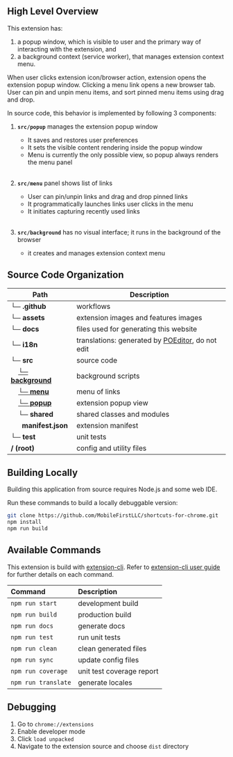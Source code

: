 ## High Level Overview

This extension has:
 
 1. a popup window, which is visible to user and the primary way of interacting with the extension, and
 2. a background context (service worker), that manages extension context menu.

When user clicks extension icon/browser action, extension opens the extension popup window. 
Clicking a menu link opens a new browser tab. User can pin and unpin menu items, and sort pinned 
menu items using drag and drop.

In source code, this behavior is implemented by following 3 components:

1.  **`src/popup`** manages the extension popup window
    - It saves and restores user preferences 
    - It sets the visible content rendering inside the popup window
    - Menu is currently the only possible view, so popup always renders the menu panel
      <br/><br/>

2. **`src/menu`** panel shows list of links
    - User can pin/unpin links and drag and drop pinned links
    - It programmatically launches links user clicks in the menu
    - It initiates capturing recently used links
     <br/><br/>

3. **`src/background`** has no visual interface; it runs in the background of the browser
    - it creates and manages extension context menu

## Source Code Organization

Path | Description
--- | ---
**└─ .github** | workflows
**└─ assets** |  extension images and features images
**└─ docs** | files used for generating this website
**└─ i18n** |  translations: generated by [POEditor](https://poeditor.com/join/project?hash=c2ihN8duR2), do not edit
**└─ src** | source code
 &nbsp; &nbsp; [**└─ background**](api.md#Background) | background scripts
 &nbsp; &nbsp; [**└─ menu**](api.md#Menu) | menu of links
 &nbsp; &nbsp; [**└─ popup**](api.md#Popup) | extension popup view
 &nbsp; &nbsp; **└─ shared** | shared classes and modules
 &nbsp; &nbsp; &nbsp; **manifest.json** | extension manifest
**└─ test** | unit tests
**/ (root)** | config and utility files

## Building Locally

Building this application from source requires Node.js and some web IDE.

Run these commands to build a locally debuggable version:

```bash
git clone https://github.com/MobileFirstLLC/shortcuts-for-chrome.git
npm install
npm run build
```
## Available Commands

This extension is build with [extension-cli](https://oss.mobilefirst.me/extension-cli/).
Refer to [extension-cli user guide](https://oss.mobilefirst.me/extension-cli/) for further details on each command.

| Command | Description |
| :--- | :--- |
| `npm run start` | development build |
| `npm run build` | production build |
| `npm run docs` | generate docs |
| `npm run test` | run unit tests |
| `npm run clean` | clean generated files |
| `npm run sync` | update config files |
| `npm run coverage` | unit test coverage report |
| `npm run translate` | generate locales |

## Debugging

1. Go to `chrome://extensions`
2. Enable developer mode
3. Click `load unpacked` 
4. Navigate to the extension source and choose `dist` directory

